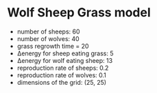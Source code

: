 # Wolf Sheep Grass model

- number of sheeps: 60
- number of wolves: 40
- grass regrowth time = 20
- Δenergy for sheep eating grass: 5
- Δenergy for wolf eating sheep: 13
- reproduction rate of sheeps: 0.2
- reproduction rate of wolves: 0.1
- dimensions of the grid: (25, 25)
